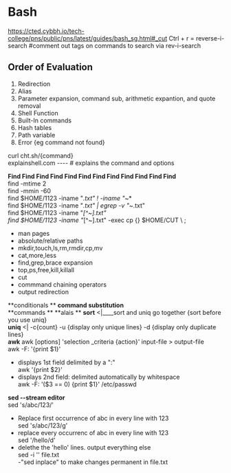 # Bash  
https://cted.cybbh.io/tech-college/pns/public/pns/latest/guides/bash_sg.html#_cut
Ctrl + r = reverse-i-search
#comment out tags on commands to search via rev-i-search
   
## Order of Evaluation
1. Redirection  
2. Alias  
3. Parameter expansion, command sub, arithmetic expantion, and quote removal  
4. Shell Function  
5. Built-In commands  
6. Hash tables  
7. Path variable  
8. Error {eg command not found}  
  
curl cht.sh/{command}   
explainshell.com ---- # explains the command and options   
  
  **Find Find Find Find Find Find Find Find Find Find Find Find**   
find -mtime 2  
find -mmin -60  
find $HOME/1123 -iname "*.txt" ! -iname "*~*  
find $HOME/1123 -iname "*.txt" | egrep -v "*~.txt"   
find $HOME/1123 -iname "*[^~].txt"    
find $HOME/1123 -iname "*[^~].txt" -exec cp {} $HOME/CUT \ ;   
  
  
- man pages
- absolute/relative paths
- mkdir,touch,ls,rm,rmdir,cp,mv
- cat,more,less
- find,grep,brace expansion
- top,ps,free,kill,killall
- cut
- commmand chaining operators
- output redirection  
  
**conditionals  **
**command substitution**  
**commands  **
**alais  **
**sort**  <|____sort and uniq go together  {sort before you use uniq}   
**uniq**  <| -c{count}   -u {display only unique lines} -d {display only duplicate lines}   
**awk**  awk [options] 'selection _criteria {action}' input-file > output-file   
awk -F: '{print $1}'   
   - displays 1st field delimited by a ":"  
awk '{print $2}'  
   - displays 2nd field: delimited automatically by whitespace  
 awk -F: '($3 == 0) {print $1}' /etc/passwd  
   
**sed --stream editor**   
sed 's/abc/123/'    
   - Replace first occurrence of abc in every line with 123  
sed 's/abc/123/g'  
   - replace every occurrenc of abc in every line with 123  
sed '/hello/d'  
   - delethe the 'hello' lines. output everything else  
sed -i '<expression>' file.txt  
   -"sed inplace" to make changes permanent in file.txt  
   
   
   
   
   
